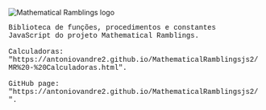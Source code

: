 <!--

Proprietário: Antonio Vandré Pedrosa Furtunato Gomes.

Projeto Mathematical Ramblings.

README.md do MathematicalRamblingsjs2.

-->

![Mathematical Ramblings logo](https://antoniovandre2.github.io/MathematicalRamblingsjs2/MathematicalRamblingsjslogo200p.png)

<span style="font-family: 'Courier';">
Biblioteca de funções, procedimentos e constantes JavaScript do projeto Mathematical Ramblings.
<br><br>
Calculadoras: "https://antoniovandre2.github.io/MathematicalRamblingsjs2/MR%20-%20Calculadoras.html".
<br><br>
GitHub page: "https://antoniovandre2.github.io/MathematicalRamblingsjs2/".
</span>